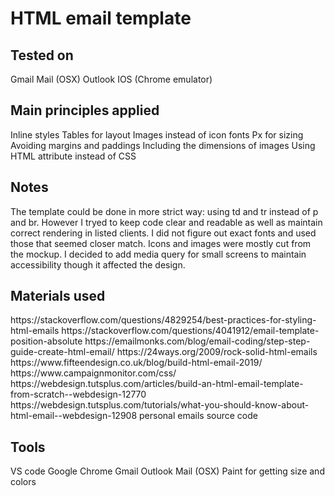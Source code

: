 <h1>HTML email template</h1>

<h2>Tested on</h2>
Gmail
Mail (OSX)
Outlook
IOS (Chrome emulator)

<h2>Main principles applied</h2>
Inline styles
Tables for layout
Images instead of icon fonts
Px for sizing
Avoiding margins and paddings
Including the dimensions of images
Using HTML attribute instead of CSS

<h2>Notes</h2>
The template could be done in more strict way: using td and tr instead of p and br. However I tryed to keep code clear and readable as well as maintain correct rendering in listed clients.
I did not figure out exact fonts and used those that seemed closer match.
Icons and images were mostly cut from the mockup.
I decided to add media query for small screens to maintain accessibility though it affected the design.

<h2>Materials used</h2>
https://stackoverflow.com/questions/4829254/best-practices-for-styling-html-emails
https://stackoverflow.com/questions/4041912/email-template-position-absolute
https://emailmonks.com/blog/email-coding/step-step-guide-create-html-email/
https://24ways.org/2009/rock-solid-html-emails
https://www.fifteendesign.co.uk/blog/build-html-email-2019/
https://www.campaignmonitor.com/css/
https://webdesign.tutsplus.com/articles/build-an-html-email-template-from-scratch--webdesign-12770
https://webdesign.tutsplus.com/tutorials/what-you-should-know-about-html-email--webdesign-12908
personal emails source code

<h2>Tools</h2>
VS code
Google Chrome
Gmail
Outlook
Mail (OSX)
Paint for getting size and colors
